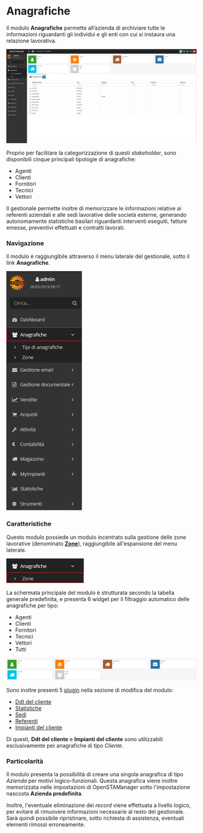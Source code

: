 # Anagrafiche

Il modulo **Anagrafiche** permette all’azienda di archiviare tutte le informazioni riguardanti gli individui e gli enti con cui si instaura una relazione lavorativa.

![Screenshot Anagrafiche](../../../.gitbook/assets/interfacciaanagrafiche.PNG)

Proprio per facilitare la categorizzazione di questi _stakeholder_, sono disponibili cinque principali tipologie di anagrafiche:

* Agenti
* Clienti
* Fornitori
* Tecnici
* Vettori

Il gestionale permette inoltre di memorizzare le informazioni relative ai referenti aziendali e alle sedi lavorative delle società esterne, generando autonomamente statistiche basilari riguardanti interventi eseguiti, fatture emesse, preventivi effettuati e contratti lavorati.

### Navigazione

Il modulo è raggiungibile attraverso il menu laterale del gestionale, sotto il link **Anagrafiche**.

![](../../../.gitbook/assets/navigazioneanagrafiche.PNG)

### Caratteristiche

Questo modulo possiede un modulo incentrato sulla gestione delle zone lavorative \(denominato [**Zone**](zone.md)\), raggiungibile all'espansione del menu laterale.

![Navigazione Zone](../../../.gitbook/assets/navigazionezone%20%281%29.PNG)

La schermata principale del modulo è strutturata secondo la tabella generale predefinita, e presenta 6 widget per il filtraggio automatico delle anagrafiche per tipo:

* Agenti
* Clienti
* Fornitori
* Tecnici
* Vettori
* Tutti

![](../../../.gitbook/assets/widgetanagrafiche.PNG)

Sono inoltre presenti 5 [plugin](plugin/) nella sezione di modifica del modulo:

* [Ddt del cliente](plugin/ddtdelcliente.md)
* [Statistiche](plugin/statistiche.md)
* [Sedi](plugin/sedi.md)
* [Referenti](plugin/referenti.md)
* [Impianti del cliente](plugin/impiantidelcliente.md)

Di questi, **Ddt del cliente** e **Impianti del cliente** sono utilizzabili esclusivamente per anagrafiche di tipo _Cliente_.

### Particolarità

Il modulo presenta la possibilità di creare una singola anagrafica di tipo _Azienda_ per motivi logico-funzionali. Questa anagrafica viene inoltre memorizzata nelle impostazioni di OpenSTAManager sotto l'impostazione nascosta **Azienda predefinita**.

Inoltre, l'eventuale eliminazione dei _record_ viene effettuata a livello logico, per evitare di rimuovere informazioni necessarie al resto del gestionale. Sarà quindi possibile ripristinare, sotto richiesta di assistenza, eventuali elementi rimossi erroneamente.

